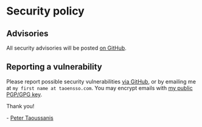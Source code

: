# Security policy

## Advisories

All security advisories will be posted [on GitHub](https://github.com/http-kit/http-kit/security/advisories).

## Reporting a vulnerability

Please report possible security vulnerabilities [via GitHub](https://github.com/http-kit/http-kit/security/advisories), or by emailing me at `my first name at taoensso.com`. You may encrypt emails with [my public PGP/GPG key](https://www.taoensso.com/pgp).

Thank you!

\- [Peter Taoussanis](https://www.taoensso.com)

